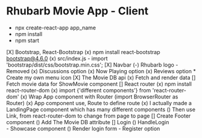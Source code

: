 # Rhubarb Movie App - Client
 * npx create-react-app app_name
 * npm install 
 * npm start

[X] Bootstrap, React-Bootstrap 
    (x) npm install react-bootstrap bootstrap@4.6.0
    (x) src/index.js - import 'bootstrap/dist/css/bootstrap.min.css';
[X] Navbar
    (-) Rhubarb logo - Removed
    (x) Discussions option
    (x) Now Playing option
    (x) Reviews option
    * Create my own menu icon
[X] The Movie DB api
    (x) Fetch and render data
[] Fetch movie data for ShowMovie component
[] React router
    (x) npm install react-router-dom
    (x) import {'different components'} from 'react-router-dom'
    (x) Wrap App component with Router (import BrowserRouter as Router)
    (x) App component use, Route to define route
        (x) I actually made a LandingPage component which has many different components
    () Then use Link, from react-router-dom to change from page to page
[] Create Footer component 
    () Add The Movie DB attribute
[] Login 
    () HandleLogin  
        - Showcase component
    () Render login form
        - Register option
        